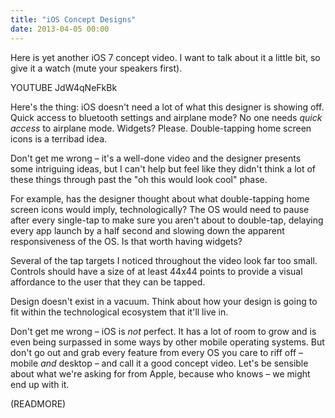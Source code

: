 ```yaml
---
title: "iOS Concept Designs"
date: 2013-04-05 00:00
---
```


Here is yet another iOS 7 concept video. I want to talk about it a little bit, so give it a watch (mute your speakers first).

YOUTUBE JdW4qNeFkBk

Here's the thing: iOS doesn't need a lot of what this designer is showing off. Quick access to bluetooth settings and airplane mode? No one needs _quick access_ to airplane mode. Widgets? Please. Double-tapping home screen icons is a terribad idea.

Don't get me wrong – it's a well-done video and the designer presents some intriguing ideas, but I can't help but feel like they didn't think a lot of these things through past the "oh this would look cool" phase.

For example, has the designer thought about what double-tapping home screen icons would imply, technologically? The OS would need to pause after every single-tap to make sure you aren't about to double-tap, delaying every app launch by a half second and slowing down the apparent responsiveness of the OS. Is that worth having widgets?

Several of the tap targets I noticed throughout the video look far too small. Controls should have a size of at least 44x44 points to provide a visual affordance to the user that they can be tapped.

Design doesn't exist in a vacuum. Think about how your design is going to fit within the technological ecosystem that it'll live in.

Don't get me wrong – iOS is _not_ perfect. It has a lot of room to grow and is even being surpassed in some ways by other mobile operating systems. But don't go out and grab every feature from every OS you care to riff off – mobile _and_ desktop – and call it a good concept video. Let's be sensible about what we're asking for from Apple, because who knows –&nbsp;we might end up with it.

(READMORE)
